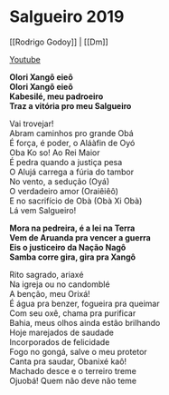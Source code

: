 # Salgueiro 2019

[[Rodrigo Godoy]] | [[Dm]]

[Youtube](https://www.youtube.com/watch?v=bN98usP_39g)

**Olori Xangô eieô  
Olori Xangô eieô  
Kabesilé, meu padroeiro  
Traz a vitória pro meu Salgueiro**

Vai trovejar!  
Abram caminhos pro grande Obá  
É força, é poder, o Aláàfin de Oyó  
Oba Ko so! Ao Rei Maior  
É pedra quando a justiça pesa  
O Alujá carrega a fúria do tambor  
No vento, a sedução (Oyá)  
O verdadeiro amor (Oraiêiêô)  
E no sacrifício de Obà (Obà Xi Obà)  
Lá vem Salgueiro!

**Mora na pedreira, é a lei na Terra  
Vem de Aruanda pra vencer a guerra  
Eis o justiceiro da Nação Nagô  
Samba corre gira, gira pra Xangô**

Rito sagrado, ariaxé  
Na igreja ou no candomblé  
A benção, meu Orixá!  
É água pra benzer, fogueira pra queimar  
Com seu oxê, chama pra purificar  
Bahia, meus olhos ainda estão brilhando  
Hoje marejados de saudade  
Incorporados de felicidade  
Fogo no gongá, salve o meu protetor  
Canta pra saudar, Obanixé kaô!  
Machado desce e o terreiro treme  
Ojuobá! Quem não deve não teme